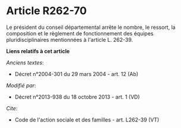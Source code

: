 # Article R262-70

Le président du conseil départemental arrête le nombre, le ressort, la composition et le règlement de fonctionnement des
équipes pluridisciplinaires mentionnées à l'article L. 262-39.

**Liens relatifs à cet article**

_Anciens textes_:

  - Décret n°2004-301 du 29 mars 2004 - art. 12 (Ab)

_Modifié par_:

  - Décret n°2013-938 du 18 octobre 2013 - art. 1 (VD)

_Cite_:

  - Code de l'action sociale et des familles - art. L262-39 (VT)
